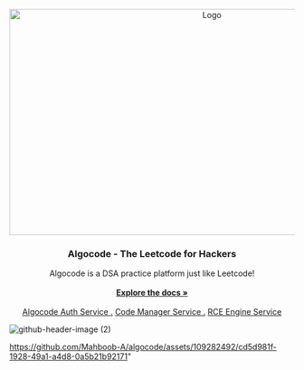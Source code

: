                          
<br/>
<div align="center">
<a href="https://github.com/ShaanCoding/ReadME-Generator">
<img src="https://github.com/Mahboob-A/algocode/assets/109282492/daf6f12f-c161-4049-ae9b-41516878d112" alt="Logo" width="700" height="400">
</a>
<h3 align="center">Algocode - The Leetcode for Hackers</h3>
<p align="center">
Algocode is a DSA practice platform just like Leetcode!
<br/>
<br/>
<a href="https://github.com/Mahboob-A/algocode-auth"><strong>Explore the docs »</strong></a>
<br/>
<br/>
<a href="https://github.com/Mahboob-A/algocode-auth">Algocode Auth Service .</a>  
<a href="https://github.com/Mahboob-A/code-manager">Code Manager Service .</a>
<a href="https://github.com/Mahboob-A/rcee/issues/new">RCE Engine Service</a>
</p>
</div>

![github-header-image (2)](https://github.com/Mahboob-A/algocode/assets/109282492/daf6f12f-c161-4049-ae9b-41516878d112)

https://github.com/Mahboob-A/algocode/assets/109282492/cd5d981f-1928-49a1-a4d8-0a5b21b92171"

